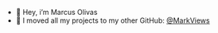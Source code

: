 - 👋 Hey, i’m Marcus Olivas
- 🚀 I moved all my projects to my other GitHub: [@MarkViews](https://github.com/markviews)

<!---
maolivas1/maolivas1 is a ✨ special ✨ repository because its `README.md` (this file) appears on your GitHub profile.
You can click the Preview link to take a look at your changes.
--->
